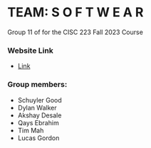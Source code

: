 # TEAM: S O F T W E A R
Group 11 of for the CISC 223 Fall 2023 Course

### Website Link
- [Link](https://schuylergood.github.io/group-11-cisc-223/)

### Group members:
- Schuyler Good
- Dylan Walker
- Akshay Desale
- Qays Ebrahim
- Tim Mah
- Lucas Gordon
